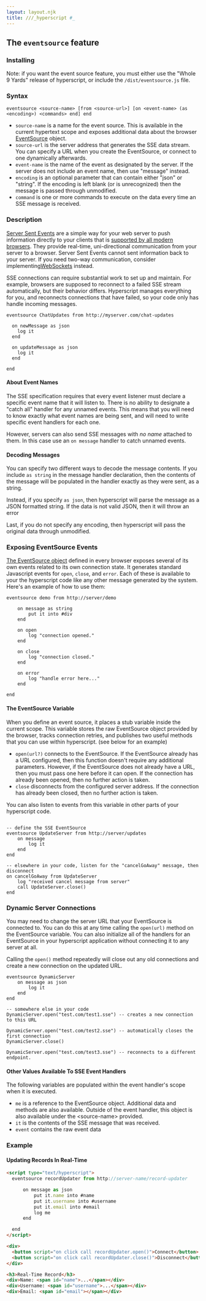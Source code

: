 ```yaml
---
layout: layout.njk
title: ///_hyperscript #_
---
```


## The `eventsource` feature

### Installing

Note: if you want the event source feature, you must either use the "Whole 9 Yards" release of hyperscript, or include the `/dist/eventsource.js` file.

### Syntax

`eventsource <source-name> [from <source-url>] [on <event-name> (as <encoding>) <commands> end] end`

- `source-name` is a name for the event source. This is available in the current hypertext scope and exposes additional data about the browser [EventSource](https://developer.mozilla.org/en-US/docs/Web/API/EventSource) object.
- `source-url` is the server address that generates the SSE data stream. You can specify a URL when you create the EventSource, or connect to one dynamically afterwards.
- `event-name` is the name of the event as designated by the server. If the server does not include an event name, then use "message" instead.
- `encoding` is an optional parameter that can contain either "json" or "string". If the encoding is left blank (or is unrecognized) then the message is passed through unmodified.
- `command` is one or more commands to execute on the data every time an SSE message is received.

### Description

[Server Sent Events](https://en.wikipedia.org/wiki/Server-sent_events) are a simple way for your web server to push information directly to your clients that is [supported by all modern browsers](https://caniuse.com/eventsource). They provide real-time, uni-directional communication from your server to a browser. Server Sent Events cannot sent information back to your server. If you need two-way communication, consider implementing[WebSockets](/features/socket/) instead.

SSE connections can require substantial work to set up and maintain. For example, browsers are supposed to reconnect to a failed SSE stream automatically, but their behavior differs. Hyperscript manages everything for you, and reconnects connections that have failed, so your code only has handle incoming messages.

```hyperscript
eventsource ChatUpdates from http://myserver.com/chat-updates

  on newMessage as json
    log it
  end

  on updateMessage as json
    log it
  end

end
```

#### About Event Names

The SSE specification requires that every event listener must declare a specific event name that it will listen to. There is no ability to designate a "catch all" handler for any unnamed events. This means that you will need to know exactly what event names are being sent, and will need to write specific event handlers for each one.

However, servers can also send SSE messages with _no name_ attached to them. In this case use an `on message` handler to catch unnamed events.

#### Decoding Messages

You can specify two different ways to decode the message contents. If you include `as string` in the message handler declaration, then the contents of the message will be populated in the handler exactly as they were sent, as a string.

Instead, if you specify `as json`, then hyperscript will parse the message as a JSON formatted string. If the data is not valid JSON, then it will throw an error

Last, if you do not specify any encoding, then hyperscript will pass the original data through unmodified.

### Exposing EventSource Events

[The EventSource object](https://developer.mozilla.org/en-US/docs/Web/API/EventSource) defined in every browser exposes several of its own events related to its own connection state. It generates standard Javascript events for `open`, `close`, and `error`. Each of these is available to your the hyperscript code like any other message generated by the system. Here's an example of how to use them:

```hyperscript
eventsource demo from http://server/demo

    on message as string
        put it into #div
    end

    on open
        log "connection opened."
    end

    on close
        log "connection closed."
    end

    on error
        log "handle error here..."
    end

end
```

#### The EventSource Variable

When you define an event source, it places a stub variable inside the current scope. This variable stores the raw EventSource object provided by the browser, tracks connection retries, and publishes two useful methods that you can use within hyperscript. (see below for an example)

- `open(url?)` connects to the EventSource. If the EventSource already has a URL configured, then this function doesn't require any additional parameters. However, if the EventSource does not already have a URL, then you must pass one here before it can open. If the connection has already been opened, then no further action is taken.
- `close` disconnects from the configured server address. If the connection has already been closed, then no further action is taken.

You can also listen to events from this variable in other parts of your hyperscript code.

```hyperscript

-- define the SSE EventSource
eventsource UpdateServer from http://server/updates
    on message
        log it
    end
end

-- elsewhere in your code, listen for the "cancelGoAway" message, then disconnect
on cancelGoAway from UpdateServer
    log "received cancel message from server"
    call UpdateServer.close()
end
```

### Dynamic Server Connections

You may need to change the server URL that your EventSource is connected to. You can do this at any time calling the `open(url)` method on the EventSource variable. You can also initialize all of the handlers for an EventSource in your hyperscript application without connecting it to any server at all.

Calling the `open()` method repeatedly will close out any old connections and create a new connection on the updated URL.

```hyperscript
eventsource DynamicServer
    on message as json
        log it
    end
end

-- somewhere else in your code
DynamicServer.open("test.com/test1.sse") -- creates a new connection to this URL

DynamicServer.open("test.com/test2.sse") -- automatically closes the first connection
DynamicServer.close()

DynamicServer.open("test.com/test3.sse") -- reconnects to a different endpoint.
```

#### Other Values Available To SSE Event Handlers

The following variables are populated within the event handler's scope when it is executed.

- `me` is a reference to the EventSource object. Additional data and methods are also available. Outside of the event handler, this object is also available under the \<source-name\> provided.
- `it` is the contents of the SSE message that was received.
- `event` contains the raw event data

### Example

#### Updating Records In Real-Time

```html
<script type="text/hyperscript">
  eventsource recordUpdater from http://server-name/record-updater

      on message as json
          put it.name into #name
          put it.username into #username
          put it.email into #email
          log me
      end

  end
</script>

<div>
  <button script="on click call recordUpdater.open()">Connect</button>
  <button script="on click call recordUpdater.close()">Disconnect</button>
</div>

<h3>Real-Time Record</h3>
<div>Name: <span id="name">...</span></div>
<div>Username: <span id="username">...</span></div>
<div>Email: <span id="email"></span></div>
```
